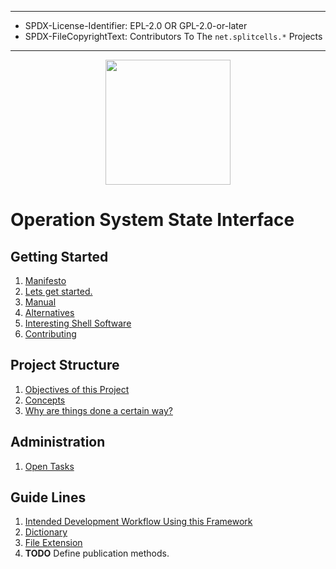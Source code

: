 ----
* SPDX-License-Identifier: EPL-2.0 OR GPL-2.0-or-later
* SPDX-FileCopyrightText: Contributors To The `net.splitcells.*` Projects
----
<div align="center">
	<img src="http://splitcells.net/net/splitcells/martins/avots/website/images/license.standard/bird_s.banner.jpg" width="200">
	</div>

# Operation System State Interface

## Getting Started
1. [Manifesto](src/main/md/net/splitcells/os/state/interface/manifesto.md)
1. [Lets get started.](src/main/md/net/splitcells/os/state/interface/manual/setup.md)
1. [Manual](src/main/md/net/splitcells/os/state/interface/manual.md)
1. [Alternatives](src/main/md/net/splitcells/os/state/interface/alternatives.md)
1. [Interesting Shell Software](src/main/md/net/splitcells/os/state/interface/shell.software.md)
1. [Contributing](src/main/md/net/splitcells/os/state/interface/process/contribute.md)

## Project Structure
1. [Objectives of this Project](src/main/md/net/splitcells/os/state/interface/objectives.md)
1. [Concepts](src/main/md/net/splitcells/os/state/interface/concept.md)
1. [Why are things done a certain way?](src/main/md/net/splitcells/os/state/interface/reasoning.md)

## Administration
1. [Open Tasks](src/main/md/net/splitcells/os/state/interface/tasks.md)

## Guide Lines
1. [Intended Development Workflow Using this Framework](src/main/md/net/splitcells/os/state/interface/process/development.workflow.md)
1. [Dictionary](src/main/md/net/splitcells/os/state/interface/guide.lines/dictionary.md)
1. [File Extension](src/main/md/net/splitcells/os/state/interface/guide.lines/file.extensions.md)
1. __TODO__ Define publication methods.
